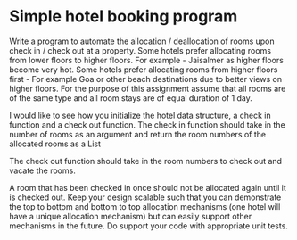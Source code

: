 # Simple hotel booking program
Write a program to automate the allocation / deallocation of rooms upon check in / check out at a property. Some hotels prefer allocating rooms from lower floors to higher floors. For example - Jaisalmer as higher floors become very hot. Some hotels prefer allocating rooms from higher floors first - For example Goa or other beach destinations due to better views on higher floors.
For the purpose of this assignment assume that all rooms are of the same type and all room stays are of equal duration of 1 day.

I would like to see how you initialize the hotel data structure, a check in function and a check out function.
The check in function should take in the number of rooms as an argument and return the room numbers of the allocated rooms as a List

The check out function should take in the room numbers to check out and vacate the rooms.

A room that has been checked in once should not be allocated again until it is checked out.
Keep your design scalable such that you can demonstrate the top to bottom and bottom to top allocation mechanisms (one hotel will have a unique allocation mechanism) but can easily support other mechanisms in the future. Do support your code with appropriate unit tests.
